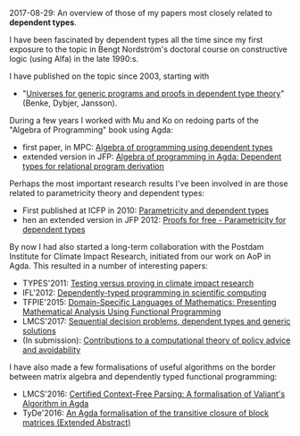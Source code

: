 2017-08-29: An overview of those of my papers most closely related to
**dependent types**.

I have been fascinated by dependent types all the time since my first
exposure to the topic in Bengt Nordström's doctoral course on
constructive logic (using Alfa) in the late 1990:s.

I have published on the topic since 2003, starting with

* "[Universes for generic programs and proofs in dependent type theory](https://scholar.google.se/citations?view_op=view_citation&hl=en&user=eIO4EBAAAAAJ&citation_for_view=eIO4EBAAAAAJ:9yKSN-GCB0IC)" (Benke, Dybjer, Jansson).

During a few years I worked with Mu and Ko on redoing parts of the
"Algebra of Programming" book using Agda:

* first paper, in MPC: [Algebra of programming using dependent types](https://scholar.google.se/citations?view_op=view_citation&hl=en&user=eIO4EBAAAAAJ&cstart=20&pagesize=80&citation_for_view=eIO4EBAAAAAJ:Se3iqnhoufwC)
* extended version in JFP: [Algebra of programming in Agda: Dependent types for relational program derivation](https://scholar.google.se/citations?view_op=view_citation&hl=en&user=eIO4EBAAAAAJ&citation_for_view=eIO4EBAAAAAJ:MXK_kJrjxJIC)

Perhaps the most important research results I've been involved in are
those related to parametricity theory and dependent types:

* First published at ICFP in 2010: [Parametricity and dependent types](https://scholar.google.se/citations?view_op=view_citation&hl=en&user=eIO4EBAAAAAJ&citation_for_view=eIO4EBAAAAAJ:LkGwnXOMwfcC)
* hen an extended version in JFP 2012: [Proofs for free - Parametricity for dependent types](https://scholar.google.se/citations?view_op=view_citation&hl=en&user=eIO4EBAAAAAJ&citation_for_view=eIO4EBAAAAAJ:ULOm3_A8WrAC)

By now I had also started a long-term collaboration with the Postdam
Institute for Climate Impact Research, initiated from our work on AoP
in Agda. This resulted in a number of interesting papers:

* TYPES'2011: [Testing versus proving in climate impact research](https://scholar.google.se/citations?view_op=view_citation&hl=en&user=eIO4EBAAAAAJ&cstart=20&pagesize=80&citation_for_view=eIO4EBAAAAAJ:_Qo2XoVZTnwC)
* IFL'2012: [Dependently-typed programming in scientific computing](https://scholar.google.se/citations?view_op=view_citation&hl=en&user=eIO4EBAAAAAJ&cstart=20&pagesize=80&citation_for_view=eIO4EBAAAAAJ:4JMBOYKVnBMC)
* TFPIE'2015: [Domain-Specific Languages of Mathematics: Presenting Mathematical Analysis Using Functional Programming](https://scholar.google.se/citations?view_op=view_citation&hl=en&user=eIO4EBAAAAAJ&cstart=20&pagesize=80&citation_for_view=eIO4EBAAAAAJ:iyewoVqAXLQC)
* LMCS'2017: [Sequential decision problems, dependent types and generic solutions](https://scholar.google.se/citations?view_op=view_citation&hl=en&user=eIO4EBAAAAAJ&cstart=20&pagesize=80&citation_for_view=eIO4EBAAAAAJ:rCNdntzdTkkC)
* (In submission): [Contributions to a computational theory of policy advice and avoidability](https://scholar.google.se/citations?view_op=view_citation&hl=en&user=eIO4EBAAAAAJ&cstart=20&pagesize=80&citation_for_view=eIO4EBAAAAAJ:lg2tdxc6qMwC)

I have also made a few formalisations of useful algorithms on the border between matrix algebra and dependently typed functional programming:

* LMCS'2016: [Certified Context-Free Parsing: A formalisation of Valiant's Algorithm in Agda](https://scholar.google.se/citations?view_op=view_citation&hl=en&user=eIO4EBAAAAAJ&cstart=20&pagesize=80&citation_for_view=eIO4EBAAAAAJ:QsKbpXNoaWkC)
* TyDe'2016: [An Agda formalisation of the transitive closure of block matrices (Extended Abstract)](https://scholar.google.se/citations?view_op=view_citation&hl=en&user=eIO4EBAAAAAJ&cstart=20&pagesize=80&citation_for_view=eIO4EBAAAAAJ:orDZ08hpP44C)
